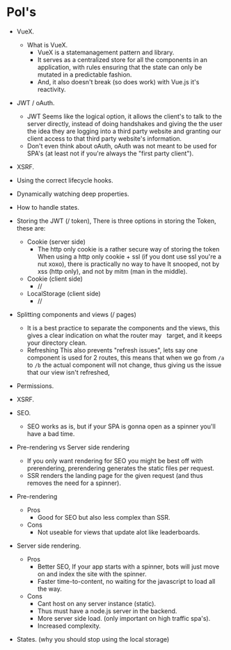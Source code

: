 # PoI's

- VueX.
  - What is VueX.
    - VueX is a statemanagement pattern and library.
    - It serves as a centralized store for all the components in an application, with rules ensuring that the state can only be mutated       in a predictable fashion.
    - And, it also doesn't break (so does work) with Vue.js it's reactivity.
- JWT / oAuth.
  - JWT Seems like the logical option, it allows the client's to talk to the server directly, instead of doing handshakes and giving the     the user the idea they are logging into a third party website and granting our client access to that third party website's
    information.
  - Don't even think about oAuth, oAuth was not meant to be used for SPA's (at least not if you're always the "first party client").
- XSRF.
- Using the correct lifecycle hooks.
- Dynamically watching deep properties.
- How to handle states.
- Storing the JWT (/ token), There is three options in storing the Token, these are:
  - Cookie (server side)
    - The http only cookie is a rather secure way of storing the token
      When using a http only cookie + ssl (if you dont use ssl you're a nut xoxo), there is practically no way to have
      It snooped, not by xss (http only), and not by mitm (man in the middle).
  - Cookie (client side)
    - //
  - LocalStorage (client side)
    - //
- Splitting components and views (/ pages)
  - It is a best practice to separate the components and the views, this gives a clear indication on what the router may  
    target, and it keeps your directory clean.
  - Refreshing
    This also prevents "refresh issues", lets say one component is used for 2 routes, this means that when we go from 
    `/a` to `/b` the actual component will not change, thus giving us the issue that our view isn't refreshed,
- Permissions.
- XSRF.
- SEO.
  - SEO works as is, but if your SPA is gonna open as a spinner you'll have a bad time.
- Pre-rendering vs Server side rendering
  - If you only want rendering for SEO you might be best off with prerendering, prerendering generates the static files per request.
  - SSR renders the landing page for the given request (and thus removes the need for a spinner).
- Pre-rendering
  - Pros
    - Good for SEO but also less complex than SSR.
  - Cons 
    - Not useable for views that update alot like leaderboards.
- Server side rendering.
  - Pros
    - Better SEO, If your app starts with a spinner, bots will just move on and index the site with the spinner.
    - Faster time-to-content, no waiting for the javascript to load all the way.
  - Cons
    - Cant host on any server instance (static).
    - Thus must have a node.js server in the backend.
    - More server side load. (only important on high traffic spa's).
    - Increased complexity.
     
- States. (why you should stop using the local storage)
